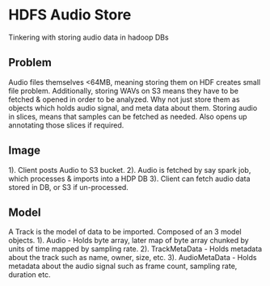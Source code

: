 # HDFS Audio Store
Tinkering with storing audio data in hadoop DBs


## Problem
Audio files themselves <64MB, meaning storing them on HDF creates small file problem.
Additionally, storing WAVs on S3 means they have to be fetched & opened in order to be analyzed.
Why not just store them as objects which holds audio signal, and meta data about them.
Storing audio in slices, means that samples can be fetched as needed.
Also opens up annotating those slices if required.


## Image
1). Client posts Audio to S3 bucket.
2). Audio is fetched by say spark job, which processes & imports into a HDP DB
3). Client can fetch audio data stored in DB, or S3 if un-processed.


## Model
A Track is the model of data to be imported. Composed of an 3 model objects.
1). Audio - Holds byte array, later map of byte array chunked by units of time mapped by sampling rate.
2). TrackMetaData - Holds metadata about the track such as name, owner, size, etc.
3). AudioMetaData - Holds metadata about the audio signal such as frame count, sampling rate, duration etc.